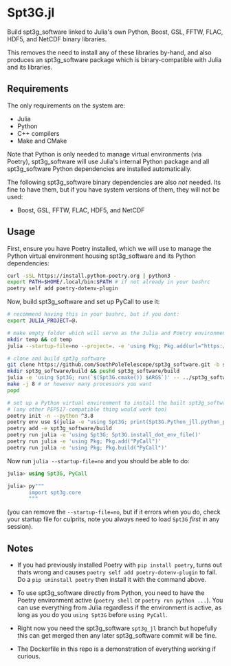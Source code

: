 # Spt3G.jl

Build spt3g_software linked to Julia's own Python, Boost, GSL, FFTW, FLAC, HDF5, and NetCDF binary libraries. 

This removes the need to install any of these libraries by-hand, and also produces an spt3g_software package which is binary-compatible with Julia and its libraries. 

## Requirements

The only requirements on the system are:

* Julia
* Python
* C++ compilers
* Make and CMake

Note that Python is only needed to manage virtual environments (via Poetry), spt3g_software will use Julia's internal Python package and all spt3g_software Python dependencies are installed automatically. 

The following spt3g_software binary dependencies are also _not_ needed. Its fine to have them, but if you have system versions of them, they will not be used:

* Boost, GSL, FFTW, FLAC, HDF5, and NetCDF


## Usage

First, ensure you have Poetry installed, which we will use to manage the Python virtual environment housing spt3g_software and its Python dependencies:

```bash
curl -sSL https://install.python-poetry.org | python3 -
export PATH=$HOME/.local/bin:$PATH # if not already in your bashrc
poetry self add poetry-dotenv-plugin
``` 

Now, build spt3g_software and set up PyCall to use it:

```bash
# recommend having this in your bashrc, but if you dont:
export JULIA_PROJECT=@.

# make empty folder which will serve as the Julia and Poetry environments
mkdir temp && cd temp
julia --startup-file=no --project=. -e 'using Pkg; Pkg.add(url="https://github.com/marius311/Spt3G.jl")'

# clone and build spt3g_software
git clone https://github.com/SouthPoleTelescope/spt3g_software.git -b spt3g_jl
mkdir spt3g_software/build && pushd spt3g_software/build
julia -e 'using Spt3G; run(`$(Spt3G.cmake()) $ARGS`)' -- ../spt3g_software
make -j 8 # or however many processors you want
popd

# set up a Python virtual environment to install the built spt3g_software into
# (any other PEP517-compatible thing would work too)
poetry init -n --python ^3.8
poetry env use $(julia -e "using Spt3G; print(Spt3G.Python_jll.python_path)")
poetry add -e spt3g_software/build
poetry run julia -e 'using Spt3G; Spt3G.install_dot_env_file()'
poetry run julia -e 'using Pkg; Pkg.add("PyCall")'
poetry run julia -e 'using Pkg; Pkg.build("PyCall")'
```

Now run `julia --startup-file=no` and you should be able to do:

```julia
julia> using Spt3G, PyCall

julia> py"""
       import spt3g.core
       """
```

(you can remove the `--startup-file=no`, but if it errors when you do, check your startup file for culprits, note you always need to load `Spt3G` _first_ in any session).


## Notes

* If you had previously installed Poetry with `pip install poetry`, turns out thats wrong and causes `poetry self add poetry-dotenv-plugin` to fail. Do a `pip uninstall poetry` then install it with the command above. 

* To use spt3g_software directly from Python, you need to have the Poetry environment active (`poetry shell` or `poetry run python ...`). You can use everything from Julia regardless if the environment is active, as long as you do you `using Spt3G` before `using PyCall`.

* Right now you need the spt3g_software `spt3g_jl` branch but hopefully this can get merged then any later spt3g_software commit will be fine.

* The Dockerfile in this repo is a demonstration of everything working if curious. 